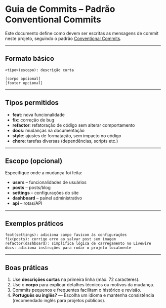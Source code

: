 # Guia de Commits – Padrão Conventional Commits

Este documento define como devem ser escritas as mensagens de commit neste projeto, seguindo o padrão [Conventional Commits](https://www.conventionalcommits.org/).

---

## Formato básico
```
<tipo>(escopo): descrição curta

[corpo opcional]
[footer opcional]
```

---

## Tipos permitidos
- **feat**: nova funcionalidade  
- **fix**: correção de bug  
- **refactor**: refatoração de código sem alterar comportamento  
- **docs**: mudanças na documentação  
- **style**: ajustes de formatação, sem impacto no código  
- **chore**: tarefas diversas (dependências, scripts etc.)  

---

## Escopo (opcional)
Especifique onde a mudança foi feita:
- **users** – funcionalidades de usuários  
- **posts** – posts/blog  
- **settings** – configurações do site  
- **dashboard** – painel administrativo  
- **api** – rotas/API  

---

## Exemplos práticos
```
feat(settings): adiciona campo favicon às configurações
fix(posts): corrige erro ao salvar post sem imagem
refactor(dashboard): simplifica lógica de carregamento no Livewire
docs: adiciona instruções para rodar o projeto localmente
```

---

## Boas práticas
1. Use **descrições curtas** na primeira linha (máx. 72 caracteres).  
2. Use o **corpo** para explicar detalhes técnicos ou motivos da mudança.  
3. Commits pequenos e frequentes facilitam o histórico e revisão.  
4. **Português ou inglês?** — Escolha um idioma e mantenha consistência (recomendado inglês para projetos públicos).